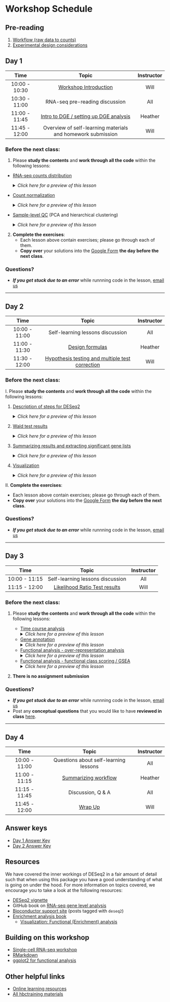 # Workshop Schedule

## Pre-reading

1. [Workflow (raw data to counts)](../lessons/01a_RNAseq_processing_workflow.md)
1. [Experimental design considerations](../lessons/experimental_planning_considerations.md)

## Day 1

| Time            |  Topic  | Instructor |
|:------------------------:|:------------------------------------------------:|:--------:|
| 10:00 - 10:30 | [Workshop Introduction](../lectures/Intro_to_workshop_all.pdf) | Will |
| 10:30 - 11:00 | RNA-seq pre-reading discussion | All |
| 11:00 - 11:45 | [Intro to DGE / setting up DGE analysis](../lessons/01b_DGE_setup_and_overview.md) | Heather |
| 11:45 - 12:00 | Overview of self-learning materials and homework submission | Will |

### Before the next class:

1. Please **study the contents** and **work through all the code** within the following lessons:

  * [RNA-seq counts distribution](../lessons/01c_RNAseq_count_distribution.md)
     <details>
          <summary><i>Click here for a preview of this lesson</i></summary>
            <br>Starting with the count matrix, we want to explore some characteristics of the RNA-seq data and evaluate the appropriate model to use. <br><br>This lesson will cover:<br>
                - Describing characteristics of the RNA-seq count data<br>
                - Understanding different statistical methods to model the count data<br>
                - Explaining the benefits of biological replicates<br><br>
           </details>
        
  * [Count normalization](../lessons/02_DGE_count_normalization.md)
     <details>
          <summary><i>Click here for a preview of this lesson</i></summary>
            <br>Count normalization is an import data pre-processing step before the differential expression analysis. <br><br>This lesson will cover:<br>
                - Describing "uninteresting factors" to consider during normalization<br>
                - Understanding different normalization methods and their corresponding use cases<br>
                - Generating a matrix of normalized counts using DESeq2's median of ratios method<br><br>
           </details>
  
  * [Sample-level QC](../lessons/03_DGE_QC_analysis.md) (PCA and hierarchical clustering)
     <details>
          <summary><i>Click here for a preview of this lesson</i></summary>
            <br>Next, we want to check the quality of count data, to make sure that the samples are good. 
            <br><br>This lesson will cover:<br>
                - Understanding the importance of similarity analysis between samples<br>
                - Describing Principal Component Analysis (PCA) and interpreting PCA plots from RNA-seq data<br>
                - Performing hierarchical clustering and plotting correlation metrics<br><br>
           </details>

2. **Complete the exercises**:
   * Each lesson above contain exercises; please go through each of them.
   * **Copy over** your solutions into the [Google Form](https://docs.google.com/forms/d/e/1FAIpQLScUcYzyiM_dAsgQdNx9ECzCX3lKrTHTwmUKux9u8VyP2JDLNQ/viewform?usp=sf_link) **the day before the next class**.

### Questions?
* ***If you get stuck due to an error*** while runnning code in the lesson, [email us](mailto:hbctraining@hsph.harvard.edu) 

---

## Day 2

| Time            |  Topic  | Instructor |
|:------------------------:|:------------------------------------------------:|:--------:|
| 10:00 - 11:00 | Self-learning lessons discussion | All |
| 11:00 - 11:30 | [Design formulas](../lessons/04a_design_formulas.md)  | Heather |
| 11:30 - 12:00 | [Hypothesis testing and multiple test correction](../lessons/05a_hypothesis_testing.md) | Will |

### Before the next class:

I. Please **study the contents** and **work through all the code** within the following lessons:
   1. [Description of steps for DESeq2](../lessons/04b_DGE_DESeq2_analysis.md)
      <details>
       <summary><i>Click here for a preview of this lesson</i></summary>
         <br> The R code required to perform differential gene expression analysis is actually quite simple. Running the `DESeq()` function will carry out the various steps involved. It is important that you have some knowledge of what is happening under the hood, to be able to fully understand and interpret the results <br><br>In this lesson you will:<br>
             - Examine size factors and learn about sources that cause observed variation in values <br>
             - Explore the gene-wise dispersion estimates as they relate back the mean-variance relationship <br>
             - Critically evaluate a dispersion plot <br><br>
        </details>

   2. [Wald test results](../lessons/05b_wald_test_results.md)
      <details>
       <summary><i>Click here for a preview of this lesson</i></summary>
         <br> We have run the analysis, and now it's time to explore the results!  <br><br>In this lesson you will:<br>
             - Learn how to extract results for specific group comparisons <br>
             - Explore the information presented in the results table (different statistics and their importance) <br>
             - Understand the different levels of filtering that are applied in DESeq2 by default (and why they are important) <br><br>
        </details>
        
        
   3. [Summarizing results and extracting significant gene lists](../lessons/05c_summarizing_results.md)
      <details>
       <summary><i>Click here for a preview of this lesson</i></summary>
         <br> Once you have your results, it is useful to summarize the information. Here, we get a snapshot of the number of differentially expressed genes that are identified from the different comparisons. <br><br>
        </details>
        
 4. [Visualization](../lessons/06_DGE_visualizing_results.md)
      <details>
       <summary><i>Click here for a preview of this lesson</i></summary>
         <br>A picture is worth a thousand words. In our case, a figure is worth a thousand (or 30 thousand) data points. When working with large scale data, it can be helpful to visualize results and get a big picture perspective of your findings. <br><br>In this lesson you will:<br>
            - Explore different plots for data visualization <br>
            - Create a volcano plot to evaluate the relationship between different statistics from the results table <br>
            - Create a heatmap for visualization of differentially expressed genes <br><br>
        </details>

II. **Complete the exercises**:
   * Each lesson above contain exercises; please go through each of them.
   * **Copy over** your solutions into the [Google Form](https://docs.google.com/forms/d/e/1FAIpQLSfVELkIcVN4wyJ2aNrowgxiuat5uUXCXACj8QN4MfTK5Yr-Zw/viewform?usp=sf_link) **the day before the next class**.

### Questions?
* ***If you get stuck due to an error*** while runnning code in the lesson, [email us](mailto:hbctraining@hsph.harvard.edu) 

---

## Day 3

| Time            |  Topic  | Instructor |
|:------------------------:|:------------------------------------------------:|:--------:|
| 10:00 - 11:15 | Self-learning lessons discussion | All |
| 11:15 - 12:00 | [Likelihood Ratio Test results](../lessons/08a_DGE_LRT_results.md) | Will |

### Before the next class:

1. Please **study the contents** and **work through all the code** within the following lessons:
    * [Time course analysis](../lessons/08b_time_course_analyses.md)
       <details>
       <summary><i>Click here for a preview of this lesson</i></summary>
         <br>Sometimes we are interested in how a gene changes over time. The Likelihood Ratio Test (LRT) is paricularly well-suited for this task.<br><br>This lesson will cover:<br>
             - Designing a LRT for a time-course analysis in DESeq2<br>
             - Identifying patterns in our list of differentially expressed genes<br><br>
        </details>
    * [Gene annotation](../lessons/genomic_annotation.md)
        <details>
       <summary><i>Click here for a preview of this lesson</i></summary>
         <br>Next-generation analyses rely on annotations to provide a description for defining genes, transcripts and/or proteins. These annotations are often stored in publicly available databases. <br><br>This lesson will cover:<br>
             - Describing the various annotation databases<br>
             - Accessing annotations from one of these databases using R<br><br>
        </details>
    * [Functional analysis - over-representation analysis](../lessons/10_FA_over-representation_analysis.md)
        <details>
       <summary><i>Click here for a preview of this lesson</i></summary>
         <br>Oftentimes after completing an RNA-seq experiment, you will be left with a list of differentially expressed transcripts. You may be interested in knowing if these transcripts are enriched in certain biologically-relevant contexts. <br><br>This lesson will cover:<br>
             - Describing how functional enrichment tools yield statistically enriched functional categories or interactions<br>
             - Identifying enriched Gene Ontology terms using the R package, clusterProfiler <br><br>
        </details>
    * [Functional analysis - functional class scoring / GSEA](../lessons/11_FA_functional_class_scoring.md)
        <details>
       <summary><i>Click here for a preview of this lesson</i></summary>
         <br> While some functional analyses focus on large changes focused on a select few genes, functional class scoring (FCS) focuses on weaker but coordinated changes in sets of functionally related genes (i.e., pathways) that can also have significant effects. <br><br>This lesson will cover:<br>
             - Designing a GSEA analysis using GO and/or KEGG gene sets<br>
             - Evaluating the results of a GSEA analysis<br>
             - Discussing other tools and resources for identifying genes of novel pathways or networks<br><br>
        </details>

2. **There is no assignment submission**

### Questions?
* ***If you get stuck due to an error*** while runnning code in the lesson, [email us](mailto:hbctraining@hsph.harvard.edu) 
* Post any **conceptual questions** that you would like to have **reviewed in class** [here](https://PollEv.com/hbctraining945).

---

## Day 4

| Time            |  Topic  | Instructor |
|:------------------------:|:------------------------------------------------:|:--------:|
| 10:00 - 11:00 | Questions about self-learning lessons | All |
| 11:00 - 11:15 | [Summarizing workflow](../lessons/07_DGE_summarizing_workflow.md) | Heather |
| 11:15 - 11:45 | Discussion, Q & A | All |
| 11:45 - 12:00 | [Wrap Up](../lectures/Workshop_wrapup_all.pdf) | Will |

## Answer keys
* [Day 1 Answer Key](../homework/DGE_assignment_1_answer_key.R)
* [Day 2 Answer Key](../homework/DGE_assignment_2_answer_key.R)

## Resources
We have covered the inner workings of DESeq2 in a fair amount of detail such that when using this package you have a good understanding of what is going on under the hood. For more information on topics covered, we encourage you to take a look at the following resources:

* [DESeq2 vignette](http://bioconductor.org/packages/devel/bioc/vignettes/DESeq2/inst/doc/DESeq2.html#theory-behind-deseq2)
* GitHub book on [RNA-seq gene level analysis](http://genomicsclass.github.io/book/pages/rnaseq_gene_level.html)
* [Bioconductor support site](https://support.bioconductor.org/t/deseq2/) (posts tagged with `deseq2`) 
* [Enrichment analysis book](https://yulab-smu.top/biomedical-knowledge-mining-book/enrichment-overview.html)
   * [Visualization: Functional (Enrichment) analysis](https://yulab-smu.top/biomedical-knowledge-mining-book/enrichplot.html)

## Building on this workshop
* [Single-cell RNA-seq workshop](https://hbctraining.github.io/scRNA-seq/)
* [RMarkdown](https://hbctraining.github.io/Training-modules/Rmarkdown/)
* [ggplot2 for functional analysis](https://hbctraining.github.io/Training-modules/Tidyverse_ggplot2/lessons/03_ggplot2.html)

## Other helpful links
* [Online learning resources](https://hbctraining.github.io/bioinformatics_online/lists/online_trainings.html)
* [All hbctraining materials](https://hbctraining.github.io/main)
